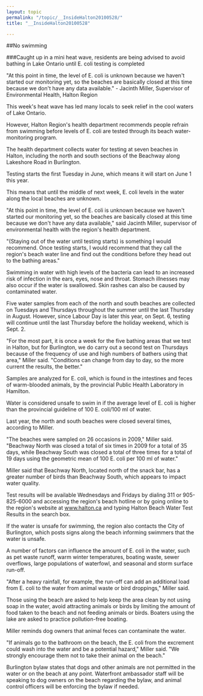 ```yaml
---
layout: topic
permalink: "/topic/__InsideHalton20100528/"
title: "__InsideHalton20100528"

---
```


##No swimming

###Caught up in a mini heat wave, residents are being advised to avoid bathing in Lake Ontario until E. coli testing is completed


<div class="sidebar">
"At this point in time, the level of E. coli is unknown because we haven't started our monitoring yet, so the beaches are basically closed at this time because we don't have any data available." - Jacinth Miller, Supervisor of Environmental Health, Halton Region</div>

This week's heat wave has led many locals to seek relief in the cool waters of Lake Ontario.

However, Halton Region's health department recommends people refrain from swimming before levels of E. coli are tested through its beach water-monitoring program.

The health department collects water for testing at seven beaches in Halton, including the north and south sections of the Beachway along Lakeshore Road in Burlington.

Testing starts the first Tuesday in June, which means it will start on June 1 this year.

This means that until the middle of next week, E. coli levels in the water along the local beaches are unknown.

"At this point in time, the level of E. coli is unknown because we haven't started our monitoring yet, so the beaches are basically closed at this time because we don't have any data available," said Jacinth Miller, supervisor of environmental health with the region's health department.

"(Staying out of the water until testing starts) is something I would recommend. Once testing starts, I would recommend that they call the region's beach water line and find out the conditions before they head out to the bathing areas."

Swimming in water with high levels of the bacteria can lead to an increased risk of infection in the ears, eyes, nose and throat. Stomach illnesses may also occur if the water is swallowed.  Skin rashes can also be caused by contaminated water.

Five water samples from each of the north and south beaches are collected on Tuesdays and Thursdays throughout the summer until the last Thursday in August. However, since Labour Day is later this year, on Sept. 6, testing will continue until the last Thursday before the holiday weekend, which is Sept. 2.

"For the most part, it is once a week for the five bathing areas that we test in Halton, but for Burlington, we do carry out a second test on Thursdays because of the frequency of use and high numbers of bathers using that area," Miller said. "Conditions can change from day to day, so the more current the results, the better."

Samples are analyzed for E. coli, which is found in the intestines and feces of warm-blooded animals, by the provincial Public Health Laboratory in Hamilton.

Water is considered unsafe to swim in if the average level of E. coli is higher than the provincial guideline of 100 E. coli/100 ml of water.

Last year, the north and south beaches were closed several times, according to Miller.

"The beaches were sampled on 26 occasions in 2009," Miller said. "Beachway North was closed a total of six times in 2009 for a total of 35 days, while Beachway South was closed a total of three times for a total of 19 days using the geometric mean of 100 E. coli per 100 ml of water."

Miller said that Beachway North, located north of the snack bar, has a greater number of birds than Beachway South, which appears to impact water quality.

Test results will be available Wednesdays and Fridays by dialing 311 or 905-825-6000 and accessing the region's beach hotline or by going online to the region's website at www.halton.ca and typing Halton Beach Water Test Results in the search box.

If the water is unsafe for swimming, the region also contacts the City of Burlington, which posts signs along the beach informing swimmers that the water is unsafe.

A number of factors can influence the amount of E. coli in the water, such as pet waste runoff, warm winter temperatures, boating waste, sewer overflows, large populations of waterfowl, and seasonal and storm surface run-off.

"After a heavy rainfall, for example, the run-off can add an additional load from E. coli to the water from animal waste or bird droppings," Miller said.

Those using the beach are asked to help keep the area clean by not using soap in the water, avoid attracting animals or birds by limiting the amount of food taken to the beach and not feeding animals or birds. Boaters using the lake are asked to practice pollution-free boating.

Miller reminds dog owners that animal feces can contaminate the water.

"If animals go to the bathroom on the beach, the E. coli from the excrement could wash into the water and be a potential hazard," Miller said. "We strongly encourage them not to take their animal on the beach."

Burlington bylaw states that dogs and other animals are not permitted in the water or on the beach at any point. Waterfront ambassador staff will be speaking to dog owners on the beach regarding the bylaw, and animal control officers will be enforcing the bylaw if needed.
